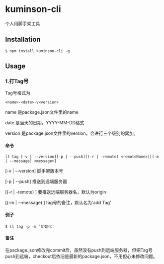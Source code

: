 # kuminson-cli

个人用脚手架工具

## Installation

```
$ npm install kuminson-cli -g
```

## Usage

### 1.打Tag号

Tag号格式为

```
<name>-<date>-v<version>
```

name 是package.json文件里的name

date 是当天的日期，YYYY-MM-DD格式

version 是package.json文件里的version，会进行三个级别的累加。

#### 命令

```
ll tag [-v | --version][-p | --push][(-r | -remote) <remoteName>][(-m | --message) <message>]
```

[-v | --version] 脚手架版本号

[-p | --push] 推送到远端服务器

[(-r | -remote) <remoteName>] 要推送远端服务器名，默认为origin

[(-m | --message) <message>] tag号的备注，默认名为'add Tag'

#### 例子

```
$ ll tag -p -m '初始化'
```

#### 备注

在package.json修改完commit后，虽然没有push到远端服务器，但把Tag号push到远端，checkout后依旧是最新的package.json，不用但心未修改问题。